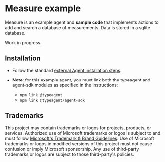 # Measure example

Measure is an example agent and **sample code** that implements actions to add and search a database of measurements. Data is stored in a sqlite database.

Work in progress.

## Installation

- Follow the standard [external Agent installation steps](../../../../docs/tutorial/agent.md#step-3-install-echo-agent-in-typeagent-cli-or-shell).
- **Note**: for this example agent, you must link both the typeagent and agent-sdk modules as specified in the instructions:

  - `npm link @typeagent`
  - `npm link @typeagent/agent-sdk`

## Trademarks

This project may contain trademarks or logos for projects, products, or services. Authorized use of Microsoft
trademarks or logos is subject to and must follow
[Microsoft's Trademark & Brand Guidelines](https://www.microsoft.com/en-us/legal/intellectualproperty/trademarks/usage/general).
Use of Microsoft trademarks or logos in modified versions of this project must not cause confusion or imply Microsoft sponsorship.
Any use of third-party trademarks or logos are subject to those third-party's policies.
